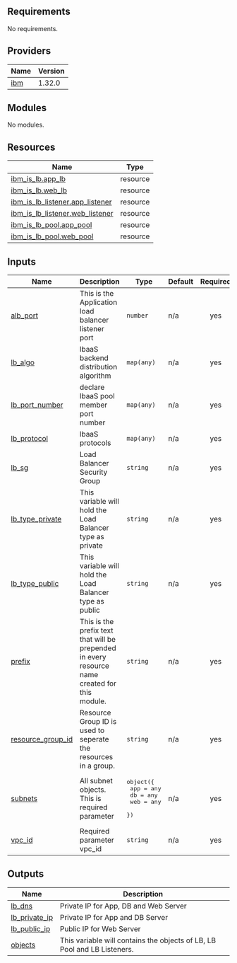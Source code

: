 ## Requirements

No requirements.

## Providers

| Name | Version |
|------|---------|
| <a name="provider_ibm"></a> [ibm](#provider\_ibm) | 1.32.0 |

## Modules

No modules.

## Resources

| Name | Type |
|------|------|
| [ibm_is_lb.app_lb](https://registry.terraform.io/providers/IBM-Cloud/ibm/latest/docs/resources/is_lb) | resource |
| [ibm_is_lb.web_lb](https://registry.terraform.io/providers/IBM-Cloud/ibm/latest/docs/resources/is_lb) | resource |
| [ibm_is_lb_listener.app_listener](https://registry.terraform.io/providers/IBM-Cloud/ibm/latest/docs/resources/is_lb_listener) | resource |
| [ibm_is_lb_listener.web_listener](https://registry.terraform.io/providers/IBM-Cloud/ibm/latest/docs/resources/is_lb_listener) | resource |
| [ibm_is_lb_pool.app_pool](https://registry.terraform.io/providers/IBM-Cloud/ibm/latest/docs/resources/is_lb_pool) | resource |
| [ibm_is_lb_pool.web_pool](https://registry.terraform.io/providers/IBM-Cloud/ibm/latest/docs/resources/is_lb_pool) | resource |

## Inputs

| Name | Description | Type | Default | Required |
|------|-------------|------|---------|:--------:|
| <a name="input_alb_port"></a> [alb\_port](#input\_alb\_port) | This is the Application load balancer listener port | `number` | n/a | yes |
| <a name="input_lb_algo"></a> [lb\_algo](#input\_lb\_algo) | lbaaS backend distribution algorithm | `map(any)` | n/a | yes |
| <a name="input_lb_port_number"></a> [lb\_port\_number](#input\_lb\_port\_number) | declare lbaaS pool member port number | `map(any)` | n/a | yes |
| <a name="input_lb_protocol"></a> [lb\_protocol](#input\_lb\_protocol) | lbaaS protocols | `map(any)` | n/a | yes |
| <a name="input_lb_sg"></a> [lb\_sg](#input\_lb\_sg) | Load Balancer Security Group | `string` | n/a | yes |
| <a name="input_lb_type_private"></a> [lb\_type\_private](#input\_lb\_type\_private) | This variable will hold the Load Balancer type as private | `string` | n/a | yes |
| <a name="input_lb_type_public"></a> [lb\_type\_public](#input\_lb\_type\_public) | This variable will hold the Load Balancer type as public | `string` | n/a | yes |
| <a name="input_prefix"></a> [prefix](#input\_prefix) | This is the prefix text that will be prepended in every resource name created for this module. | `string` | n/a | yes |
| <a name="input_resource_group_id"></a> [resource\_group\_id](#input\_resource\_group\_id) | Resource Group ID is used to seperate the resources in a group. | `string` | n/a | yes |
| <a name="input_subnets"></a> [subnets](#input\_subnets) | All subnet objects. This is required parameter | <pre>object({<br>    app = any<br>    db  = any<br>    web = any<br>  })</pre> | n/a | yes |
| <a name="input_vpc_id"></a> [vpc\_id](#input\_vpc\_id) | Required parameter vpc\_id | `string` | n/a | yes |

## Outputs

| Name | Description |
|------|-------------|
| <a name="output_lb_dns"></a> [lb\_dns](#output\_lb\_dns) | Private IP for App, DB and Web Server |
| <a name="output_lb_private_ip"></a> [lb\_private\_ip](#output\_lb\_private\_ip) | Private IP for App and DB Server |
| <a name="output_lb_public_ip"></a> [lb\_public\_ip](#output\_lb\_public\_ip) | Public IP for Web Server |
| <a name="output_objects"></a> [objects](#output\_objects) | This variable will contains the objects of LB, LB Pool and LB Listeners. |
